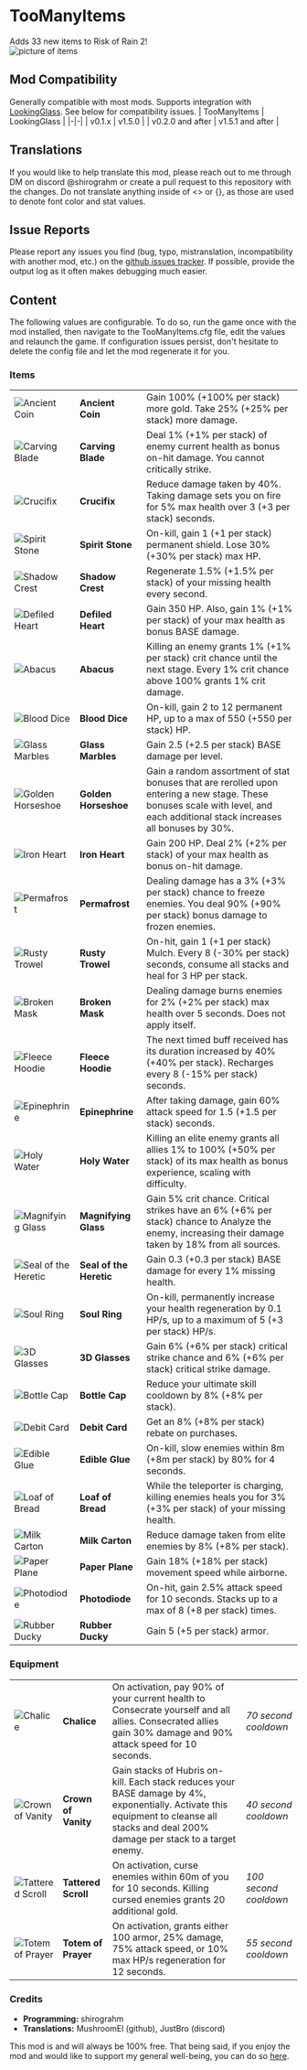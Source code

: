 # TooManyItems
Adds 33 new items to Risk of Rain 2!  
![picture of items](https://i.imgur.com/nDgkbc8l.png)

## Mod Compatibility
Generally compatible with most mods. Supports integration with [LookingGlass](https://thunderstore.io/package/DropPod/LookingGlass/). See below for compatibility issues.
| TooManyItems | LookingGlass |
|-|-|
| v0.1.x           | v1.5.0 |
| v0.2.0 and after | v1.5.1 and after |

## Translations
If you would like to help translate this mod, please reach out to me through DM on discord @shirograhm or create a pull request to this repository with the changes. Do not translate anything inside of <> or {}, as those are used to denote font color and stat values.

## Issue Reports
Please report any issues you find (bug, typo, mistranslation, incompatibility with another mod, etc.) on the [github issues tracker](https://github.com/shirograhm/TooManyItemsRoR2/issues). If possible, provide the output log as it often makes debugging much easier.

## Content
The following values are configurable. To do so, run the game once with the mod installed, then navigate to the TooManyItems.cfg file, edit the values and relaunch the game. If configuration issues persist, don't hesitate to delete the config file and let the mod regenerate it for you.

### Items
| | | |
|-|-|-|
| ![Ancient Coin](https://i.imgur.com/ShlXPl2s.png) | **Ancient Coin** | Gain 100% (+100% per stack) more gold. Take 25% (+25% per stack) more damage. |
| ![Carving Blade](https://i.imgur.com/09ePNmRs.png) | **Carving Blade** | Deal 1% (+1% per stack) of enemy current health as bonus on-hit damage. You cannot critically strike. |
| ![Crucifix](https://i.imgur.com/NVT8tits.png) | **Crucifix** | Reduce damage taken by 40%. Taking damage sets you on fire for 5% max health over 3 (+3 per stack) seconds. |
| ![Spirit Stone](https://i.imgur.com/LVTJA6fs.png) | **Spirit Stone** | On-kill, gain 1 (+1 per stack) permanent shield. Lose 30% (+30% per stack) max HP. |
| ![Shadow Crest](https://i.imgur.com/At5yXLks.png) | **Shadow Crest** | Regenerate 1.5% (+1.5% per stack) of your missing health every second. |
| ![Defiled Heart](https://i.imgur.com/wE4sf3ds.png) | **Defiled Heart** | Gain 350 HP. Also, gain 1% (+1% per stack) of your max health as bonus BASE damage. |
| ![Abacus](https://i.imgur.com/r1KwqYXs.png) | **Abacus** | Killing an enemy grants 1% (+1% per stack) crit chance until the next stage. Every 1% crit chance above 100% grants 1% crit damage. |
| ![Blood Dice](https://i.imgur.com/ktVTXdLs.png) | **Blood Dice** | On-kill, gain 2 to 12 permanent HP, up to a max of 550 (+550 per stack) HP. |
| ![Glass Marbles](https://i.imgur.com/xBzatxvs.png) | **Glass Marbles** | Gain 2.5 (+2.5 per stack) BASE damage per level. |
| ![Golden Horseshoe](https://i.imgur.com/wydSGYls.png) | **Golden Horseshoe** | Gain a random assortment of stat bonuses that are rerolled upon entering a new stage. These bonuses scale with level, and each additional stack increases all bonuses by 30%. |
| ![Iron Heart](https://i.imgur.com/b9Lq78Ts.png)  | **Iron Heart** | Gain 200 HP. Deal 2% (+2% per stack) of your max health as bonus on-hit damage. |
| ![Permafrost](https://i.imgur.com/3Y9FCl5s.png) | **Permafrost** | Dealing damage has a 3% (+3% per stack) chance to freeze enemies. You deal 90% (+90% per stack) bonus damage to frozen enemies. |
| ![Rusty Trowel](https://i.imgur.com/iWbHodHs.png) | **Rusty Trowel** | On-hit, gain 1 (+1 per stack) Mulch. Every 8 (-30% per stack) seconds, consume all stacks and heal for 3 HP per stack. |
| ![Broken Mask](https://i.imgur.com/2WxXa0Cs.png) | **Broken Mask** | Dealing damage burns enemies for 2% (+2% per stack) max health over 5 seconds. Does not apply itself. |
| ![Fleece Hoodie](https://i.imgur.com/4XnQAkQs.png) | **Fleece Hoodie** | The next timed buff received has its duration increased by 40% (+40% per stack). Recharges every 8 (-15% per stack) seconds. |
| ![Epinephrine](https://i.imgur.com/33GE1cXs.png) | **Epinephrine** | After taking damage, gain 60% attack speed for 1.5 (+1.5 per stack) seconds. |
| ![Holy Water](https://i.imgur.com/kR7iJtWs.png) | **Holy Water** | Killing an elite enemy grants all allies 1% to 100% (+50% per stack) of its max health as bonus experience, scaling with difficulty. |
| ![Magnifying Glass](https://i.imgur.com/yTVYaHos.png) | **Magnifying Glass** | Gain 5% crit chance. Critical strikes have an 6% (+6% per stack) chance to Analyze the enemy, increasing their damage taken by 18% from all sources. |
| ![Seal of the Heretic](https://i.imgur.com/triZYl7s.png) | **Seal of the Heretic** | Gain 0.3 (+0.3 per stack) BASE damage for every 1% missing health. |
| ![Soul Ring](https://i.imgur.com/LMmyYhBs.png) | **Soul Ring** | On-kill, permanently increase your health regeneration by 0.1 HP/s, up to a maximum of 5 (+3 per stack) HP/s. |
| ![3D Glasses](https://i.imgur.com/h6gT5pcs.png) | **3D Glasses** | Gain 6% (+6% per stack) critical strike chance and 6% (+6% per stack) critical strike damage. |
| ![Bottle Cap](https://i.imgur.com/G8fJRPEs.png) | **Bottle Cap** | Reduce your ultimate skill cooldown by 8% (+8% per stack). |
| ![Debit Card](https://i.imgur.com/76fZBdzs.png) | **Debit Card** | Get an 8% (+8% per stack) rebate on purchases. |
| ![Edible Glue](https://i.imgur.com/oR5SJLJs.png) | **Edible Glue** | On-kill, slow enemies within 8m (+8m per stack) by 80% for 4 seconds. |
| ![Loaf of Bread](https://i.imgur.com/zhNmDb8s.png) | **Loaf of Bread** | While the teleporter is charging, killing enemies heals you for 3% (+3% per stack) of your missing health. |
| ![Milk Carton](https://i.imgur.com/5ORgw9Ls.png) | **Milk Carton** | Reduce damage taken from elite enemies by 8% (+8% per stack). |
| ![Paper Plane](https://i.imgur.com/FvathZvs.png) | **Paper Plane** | Gain 18% (+18% per stack) movement speed while airborne. |
| ![Photodiode](https://i.imgur.com/RkeN13Ks.png) | **Photodiode** | On-hit, gain 2.5% attack speed for 10 seconds. Stacks up to a max of 8 (+8 per stack) times. |
| ![Rubber Ducky](https://i.imgur.com/xEhnTCSs.png) | **Rubber Ducky** | Gain 5 (+5 per stack) armor. |

### Equipment
| | | | |
|-|-|-|-|
| ![Chalice](https://i.imgur.com/dCXZJL2s.png) | **Chalice** | On activation, pay 90% of your current health to Consecrate yourself and all allies. Consecrated allies gain 30% damage and 90% attack speed for 10 seconds. | *70 second cooldown* |
| ![Crown of Vanity](https://i.imgur.com/3wi2hTjs.png) | **Crown of Vanity** | Gain stacks of Hubris on-kill. Each stack reduces your BASE damage by 4%, exponentially. Activate this equipment to cleanse all stacks and deal 200% damage per stack to a target enemy. | *40 second cooldown* |
| ![Tattered Scroll](https://i.imgur.com/WdsP2xEs.png) | **Tattered Scroll** | On activation, curse enemies within 60m of you for 10 seconds. Killing cursed enemies grants 20 additional gold. | *100 second cooldown* |
| ![Totem of Prayer](https://i.imgur.com/raoYVUls.png) | **Totem of Prayer** | On activation, grants either 100 armor, 25% damage, 75% attack speed, or 10% max HP/s regeneration for 12 seconds. | *55 second cooldown* |

### Credits
- **Programming:** shirograhm  
- **Translations:** MushroomEl (github), JustBro (discord)  
  
This mod is and will always be 100% free. That being said, if you enjoy the mod and would like to support my general well-being, you can do so [here](https://ko-fi.com/shirograhm).
